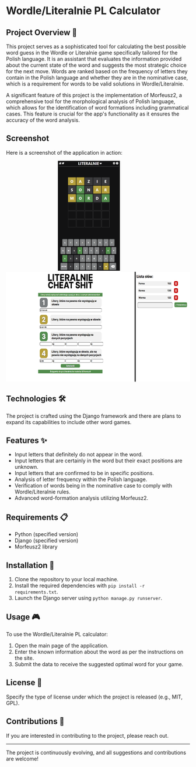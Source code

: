 # Wordle/Literalnie PL Calculator

## Project Overview 🌟

This project serves as a sophisticated tool for calculating the best possible word guess in the Wordle or Literalnie game specifically tailored for the Polish language. It is an assistant that evaluates the information provided about the current state of the word and suggests the most strategic choice for the next move. Words are ranked based on the frequency of letters they contain in the Polish language and whether they are in the nominative case, which is a requirement for words to be valid solutions in Wordle/Literalnie.

A significant feature of this project is the implementation of Morfeusz2, a comprehensive tool for the morphological analysis of Polish language, which allows for the identification of word formations including grammatical cases. This feature is crucial for the app's functionality as it ensures the accuracy of the word analysis.

## Screenshot

Here is a screenshot of the application in action:
<p align="center">
  <img src="screenshots/screenshot-2.png" height="300" style="margin-right: 50px;" />
  <img src="screenshots/screenshot-3.png" height="300" />
</p>

## Technologies 🛠️

The project is crafted using the Django framework and there are plans to expand its capabilities to include other word games.

## Features ✨

- Input letters that definitely do not appear in the word.
- Input letters that are certainly in the word but their exact positions are unknown.
- Input letters that are confirmed to be in specific positions.
- Analysis of letter frequency within the Polish language.
- Verification of words being in the nominative case to comply with Wordle/Literalnie rules.
- Advanced word-formation analysis utilizing Morfeusz2.

## Requirements 📋

- Python (specified version)
- Django (specified version)
- Morfeusz2 library

## Installation 🔧

1. Clone the repository to your local machine.
2. Install the required dependencies with `pip install -r requirements.txt`.
3. Launch the Django server using `python manage.py runserver`.

## Usage 🎮

To use the Wordle/Literalnie PL calculator:

1. Open the main page of the application.
2. Enter the known information about the word as per the instructions on the site.
3. Submit the data to receive the suggested optimal word for your game.

## License 📄

Specify the type of license under which the project is released (e.g., MIT, GPL).

## Contributions 🤝

If you are interested in contributing to the project, please reach out.

---

The project is continuously evolving, and all suggestions and contributions are welcome!
